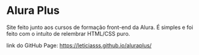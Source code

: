 # Alura Plus

Site feito junto aos cursos de formação front-end da Alura. É simples e foi feito com o intuíto de relembrar HTML/CSS puro.

link do GitHub Page: https://leticiasss.github.io/aluraplus/

